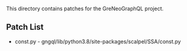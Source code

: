 This directory contains patches for the GreNeoGraphQL project.

## Patch List

- const.py - gngql/lib/python3.8/site-packages/scalpel/SSA/const.py
